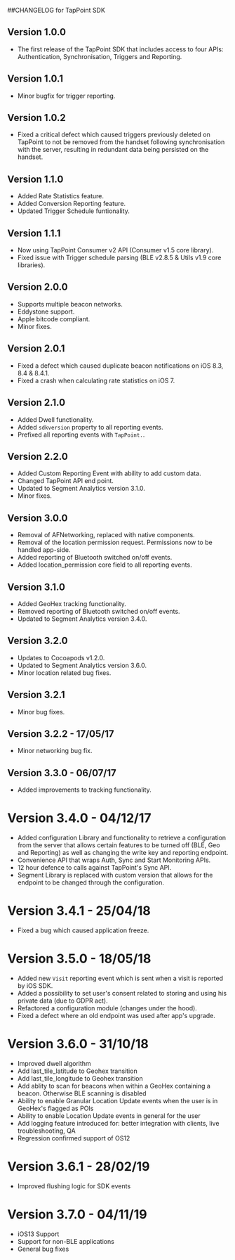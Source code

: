 ##CHANGELOG for TapPoint SDK

## Version 1.0.0

- The first release of the TapPoint SDK that includes access to four APIs: Authentication, Synchronisation, Triggers and Reporting.


## Version 1.0.1

- Minor bugfix for trigger reporting.


## Version 1.0.2

- Fixed a critical defect which caused triggers previously deleted on TapPoint to not be removed from the handset following synchronisation with the server, resulting in redundant data being persisted on the handset.


## Version 1.1.0

- Added Rate Statistics feature.
- Added Conversion Reporting feature.
- Updated Trigger Schedule funtionality.


## Version 1.1.1

- Now using TapPoint Consumer v2 API (Consumer v1.5 core library).
- Fixed issue with Trigger schedule parsing (BLE v2.8.5 & Utils v1.9 core libraries).


## Version 2.0.0

- Supports multiple beacon networks.
- Eddystone support.
- Apple bitcode compliant.
- Minor fixes.


## Version 2.0.1

- Fixed a defect which caused duplicate beacon notifications on iOS 8.3, 8.4 & 8.4.1.
- Fixed a crash when calculating rate statistics on iOS 7.


## Version 2.1.0

- Added Dwell functionality.
- Added `sdkversion` property to all reporting events.
- Prefixed all reporting events with `TapPoint.`.

## Version 2.2.0

- Added Custom Reporting Event with ability to add custom data.
- Changed TapPoint API end point.
- Updated to Segment Analytics version 3.1.0.
- Minor fixes.

## Version 3.0.0

- Removal of AFNetworking, replaced with native components.
- Removal of the location permission request. Permissions now to be handled app-side.
- Added reporting of Bluetooth switched on/off events.
- Added location_permission core field to all reporting events.

## Version 3.1.0

- Added GeoHex tracking functionality.
- Removed reporting of Bluetooth switched on/off events.
- Updated to Segment Analytics version 3.4.0.

## Version 3.2.0

- Updates to Cocoapods v1.2.0.
- Updated to Segment Analytics version 3.6.0.
- Minor location related bug fixes.

## Version 3.2.1

- Minor bug fixes.

## Version 3.2.2 - 17/05/17

- Minor networking bug fix.

## Version 3.3.0 - 06/07/17

- Added improvements to tracking functionality.

# Version 3.4.0 - 04/12/17

- Added configuration Library and functionality to retrieve a configuration from the server that allows certain features to
be turned off (BLE, Geo and Reporting) as well as changing the write key and reporting endpoint.
- Convenience API that wraps Auth, Sync and Start Monitoring APIs.
- 12 hour defence to calls against TapPoint's Sync API.
- Segment Library is replaced with custom version that allows for the endpoint to be changed through the configuration.

# Version 3.4.1 - 25/04/18

- Fixed a bug which caused application freeze.

# Version 3.5.0 - 18/05/18

- Added new `Visit` reporting event which is sent when a visit is reported by iOS SDK.
- Added a possibility to set user's consent related to storing and using his private data (due to GDPR act).
- Refactored a configuration module (changes under the hood).
- Fixed a defect where an old endpoint was used after app's upgrade.

# Version 3.6.0 - 31/10/18

- Improved dwell algorithm
- Add last_tile_latitude to Geohex transition
- Add last_tile_longitude to Geohex transition
- Add ablity to scan for beacons when within a GeoHex containing a beacon. Otherwise BLE scanning is disabled
- Ability to enable Granular Location Update events when the user is in GeoHex's flagged as POIs
- Ability to enable Location Update events in general for the user
- Add logging feature introduced for: better integration with clients, live troubleshooting, QA
- Regression confirmed support of OS12

# Version 3.6.1 - 28/02/19

- Improved flushing logic for SDK events

# Version 3.7.0 - 04/11/19

- iOS13 Support
- Support for non-BLE applications
- General bug fixes
